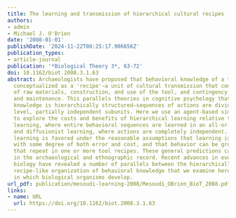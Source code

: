 ```yaml
---
title: The learning and transmission of hierarchical cultural recipes
authors:
- admin
- Michael J. O'Brien
date: '2008-01-01'
publishDate: '2024-11-22T08:25:17.906656Z'
publication_types:
- article-journal
publication: '*Biological Theory 3*, 63-72'
doi: 10.1162/biot.2008.3.1.63
abstract: Archaeologists have proposed that behavioral knowledge of a tool can be
  conceptualized as a 'recipe'—a unit of cultural transmission that combines the preparation
  of raw materials, construction, and use of the tool, and contingency plans for repair
  and maintenance. This parallels theories in cognitive psychology that behavioral
  knowledge is hierarchically structured—sequences of actions are divided into higher
  level, partially independent subunits. Here we use an agent-based simulation model
  to explore the costs and benefits of hierarchical learning relative to holistic
  learning, where entire behavioral sequences are learned in an all-or-nothing fashion,
  and diffusionist learning, where actions are completely independent. Hierarchical
  learning is favored under the reasonable assumptions that learning is associated
  with some degree of both error and cost, and that behavior can be grouped into subunits
  that repeat in one or more tool recipes. These general predictions can be tested
  in the archaeological and ethnographic record. Recent advances in evolutionary developmental
  biology have revealed a number of parallels between the hierarchically structured,
  recipe-like organization of behavioral knowledge that we examine here and the manner
  in which biological organisms develop.
url_pdf: publication/mesoudi-learning-2008/Mesoudi_OBrien_BioT_2008.pdf
links:
- name: URL
  url: https://doi.org/10.1162/biot.2008.3.1.63
---
```

